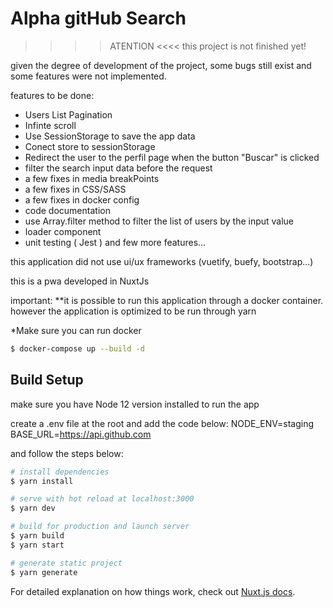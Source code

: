 # Alpha gitHub Search 

>>>> ATENTION <<<< 
this project is not finished yet!

given the degree of development of the project, some bugs still exist and some features were not implemented.

features to be done: 
* Users List Pagination 
* Infinte scroll 
* Use SessionStorage to save the app data 
* Conect store to sessionStorage 
* Redirect the user to the perfil page when the button "Buscar" is clicked 
* filter the search input data before the request 
* a few fixes in media breakPoints 
* a few fixes in CSS/SASS
* a few fixes in docker config
* code documentation 
* use Array.filter method to filter the list of users by the input value
* loader component
* unit testing ( Jest )
and few more features... 

this application did not use ui/ux frameworks (vuetify, buefy, bootstrap...) 

this is a pwa developed in NuxtJs

important: 
**it is possible to run this application through a docker container. however the application is optimized to be run through yarn

*Make sure you can run docker 
```bash
$ docker-compose up --build -d
```

## Build Setup
make sure you have Node 12 version installed to run the app

create a .env file at the root and add the code below: 
NODE_ENV=staging
BASE_URL=https://api.github.com

and follow the steps below:
```bash
# install dependencies
$ yarn install

# serve with hot reload at localhost:3000
$ yarn dev

# build for production and launch server
$ yarn build
$ yarn start

# generate static project
$ yarn generate
```

For detailed explanation on how things work, check out [Nuxt.js docs](https://nuxtjs.org).
